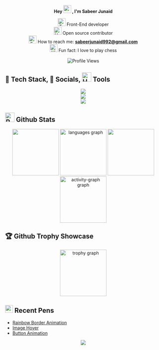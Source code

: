 
<br/>

<div align="center">
<p><strong>Hey <img src="https://user-images.githubusercontent.com/72663882/171687151-bb31c996-c9d2-49c8-b593-734946893b23.gif" alt="waving hand gif" aria-hidden="true" width="25" />
, I'm Sabeer Junaid</strong></p>


<img src="https://raw.githubusercontent.com/Tarikul-Islam-Anik/Animated-Fluent-Emojis/master/Emojis/People/Technologist.png" alt="Technologist" width="25" height="25" /> Front-End developer<br>
<img src="https://raw.githubusercontent.com/Tarikul-Islam-Anik/Animated-Fluent-Emojis/master/Emojis/Hand%20gestures/Handshake.png" alt="Handshake" width="25" height="25"/>
Open source contributor<br>
<img src="https://raw.githubusercontent.com/Tarikul-Islam-Anik/Animated-Fluent-Emojis/master/Emojis/Objects/E-Mail.png" alt="E-Mail" width="25" height="25" /> How to reach me: **sabeerjunaid992@gmail.com** <br>
<img src="https://raw.githubusercontent.com/Tarikul-Islam-Anik/Animated-Fluent-Emojis/master/Emojis/Travel%20and%20places/High%20Voltage.png" alt="High Voltage" width="25" height="25" /> Fun fact: I love to play chess<br>
<br>
<img src="https://komarev.com/ghpvc/?username=Sabeer-Junaid&style=plastic&color=ffffff&label=Profile+Views&color=%23000000" alt="Profile Views">
</div>

<h2> 🥞 Tech Stack, 🎏 Socials, <img src="https://raw.githubusercontent.com/Tarikul-Islam-Anik/Animated-Fluent-Emojis/master/Emojis/Objects/Hammer%20and%20Wrench.png" alt="Hammer and Wrench" width="30" height="30" /> Tools</h2>
<p align="center">
	
 <a href="">
    <img src="https://skillicons.dev/icons?i=html,css,bootstrap,javascript,tailwindcss,mysql" /><br>
  </a>
  
<a href="sabeerjuniad.github.io/LinkNest">
    <img src="https://skillicons.dev/icons?i=linkedin,instagram,gmail,twitter,codepen,devto" /><br>
  </a>

  <a href="">
    <img src="https://skillicons.dev/icons?i=vscode,github,visualstudio,sublime,replit,netlify" /><br>
  </a>
  
  </p>

<h2> <img src="https://raw.githubusercontent.com/Tarikul-Islam-Anik/Animated-Fluent-Emojis/master/Emojis/Travel%20and%20places/Rocket.png" alt="Rocket" width="30" height="30" /> Github Stats</h2>
<div align="center">
  <img src="https://github-readme-stats.vercel.app/api?username=sabeer-junaid&theme=algolia&show_icons=true&hide_border=false&count_private=true" height="150"/>		 
  <img src="https://github-readme-stats.vercel.app/api/top-langs?username=sabeer-junaid&locale=en&hide_title=false&layout=compact&card_width=320&langs_count=10&theme=algolia&hide_border=false&order=2" height="150" alt="languages graph"  />
  <img src="https://github-readme-streak-stats.herokuapp.com/?user=sabeer-junaid&theme=algolia&hide_border=false" height="150"/>
  <img src="https://github-readme-activity-graph.vercel.app/graph?username=sabeer-junaid&radius=16&theme=elegant&area=true&order=5&title_color=00AEFF&color=00AEFF&bg_color=050F2C&line=F1E05A&custom_title=Activity&hide_border=false" height="150" alt="activity-graph graph"  />
</div>

<h2> 🏆 Github Trophy Showcase</h2>

###
<div align="center">
  <img src="https://github-profile-trophy.vercel.app?username=sabeer-junaid&theme=dark_lover&column=-1&row=1&margin-w=8&margin-h=8&no-bg=true&no-frame=false&order=4" height="150" alt="trophy graph" />
</div>

##   <img src="https://skillicons.dev/icons?i=codepen" width="25" />  Recent Pens

* <a href="https://codepen.io/Sabeer-Junaid/pen/OJYONaj" target="_blank"/>Rainbow Border Animation</a>
* <a href="https://codepen.io/Sabeer-Junaid/pen/qBGVEvL" target="_blank"/>Image Hover</a>
* <a href="https://codepen.io/Sabeer-Junaid/pen/OJYxowy" target="_blank"/>Button Animation</a>


<p align="center">
     <img src="https://capsule-render.vercel.app/api?type=waving&color=gradient&height=100&section=footer"/>
</p>
